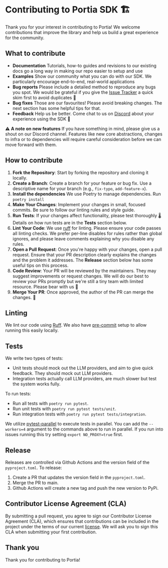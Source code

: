 # Contributing to Portia SDK 🏗️

Thank you for your interest in contributing to Portia! We welcome contributions that improve the library and help us build a great experience for the community.

## What to contribute
* **Documentation** Tutorials, how-to guides and revisions to our existing docs go a long way in making our repo easier to setup and use
* **Examples** Show our community what you can do with our SDK. We particularly encourage end-to-end, real-world applications
* **Bug reports** Please include a detailed method to reproduce any bugs you spot. We would be grateful if you give the [Issue Tracker](https://github.com/portiaAI/portia-sdk-python/issues) a quick skim first to avoid duplicates 🙌
* **Bug fixes** Those are our favourites! Please avoid breaking changes. The next section has some helpful tips for that.
* **Feedback** Help us be better. Come chat to us on [Discord](https://discord.gg/DvAJz9ffaR) about your experience using the SDK 🫶

⚠️ **A note on new features** If you have something in mind, please give us a shout on our Discord channel. Features like new core abstractions, changes to infra or to dependencies will require careful consideration before we can move forward with them.

## How to contribute

1. **Fork the Repository**: Start by forking the repository and cloning it locally.
2. **Create a Branch**: Create a branch for your feature or bug fix. Use a descriptive name for your branch (e.g., `fix-typo`, `add-feature-x`).
3. **Install the dependencies** We use Poetry to manage dependencies. Run ``poetry install``
4. **Make Your Changes**: Implement your changes in small, focused commits. Be sure to follow our linting rules and style guide.
5. **Run Tests**: If your changes affect functionality, please test thoroughly 🌡️ Details on how run tests are in the **Tests** section below.
6. **Lint Your Code**: We use [ruff](https://github.com/charliermarsh/ruff) for linting. Please ensure your code passes all linting checks. We prefer per-line disables for rules rather than global ignores, and please leave comments explaining why you disable any rules.
7. **Open a Pull Request**: Once you're happy with your changes, open a pull request. Ensure that your PR description clearly explains the changes and the problem it addresses. The **Release** section below has some useful tips on this process.
8. **Code Review**: Your PR will be reviewed by the maintainers. They may suggest improvements or request changes. We will do our best to review your PRs promptly but we're still a tiny team with limited resource. Please bear with us 🙏
10. **Merge Your PR**: Once approved, the author of the PR can merge the changes. 🚀

## Linting

We lint our code using [Ruff](https://github.com/astral-sh/ruff). We also have [pre-commit](https://pre-commit.com/) setup to allow running this easily locally.

## Tests

We write two types of tests:
- Unit tests should mock out the LLM providers, and aim to give quick feedback. They should mock out LLM providers.
- Integration tests actually call LLM providers, are much slower but test the system works fully.

To run tests:
- Run all tests with `poetry run pytest`.
- Run unit tests with `poetry run pytest tests/unit`.
- Run integration tests with `poetry run pytest tests/integration`.

We utilize [pytest-parallel](https://pypi.org/project/pytest-parallel/) to execute tests in parallel. You can add the `--workers=4` argument to the commands above to run in parallel. If you run into issues running this try setting `export NO_PROXY=true` first.

## Release

Releases are controlled via Github Actions and the version field of the `pyproject.toml`. To release:

1. Create a PR that updates the version field in the `pyproject.toml`.
2. Merge the PR to main.
3. Github Actions will create a new tag and push the new version to PyPi.

## Contributor License Agreement (CLA)

By submitting a pull request, you agree to sign our Contributor License Agreement (CLA), which ensures that contributions can be included in the project under the terms of our current [license](https://github.com/portiaAI/portia-sdk-python/edit/main/CONTRIBUTING.md#:~:text=CONTRIBUTING.md-,LICENSE,-Logo_Portia_Stacked_Black.png). We will ask you to sign this CLA when submitting your first contribution.

## Thank you

Thank you for contributing to Portia!
